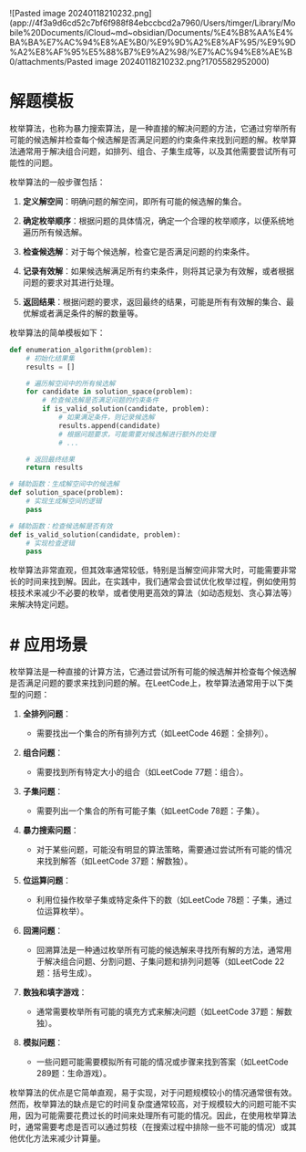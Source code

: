 ![Pasted image 20240118210232.png](app://4f3a9d6cd52c7bf6f988f84ebccbcd2a7960/Users/timger/Library/Mobile%20Documents/iCloud~md~obsidian/Documents/%E4%B8%AA%E4%BA%BA%E7%AC%94%E8%AE%B0/%E9%9D%A2%E8%AF%95/%E9%9D%A2%E8%AF%95%E5%88%B7%E9%A2%98/%E7%AC%94%E8%AE%B0/attachments/Pasted image 20240118210232.png?1705582952000)


# 解题模板

枚举算法，也称为暴力搜索算法，是一种直接的解决问题的方法，它通过穷举所有可能的候选解并检查每个候选解是否满足问题的约束条件来找到问题的解。枚举算法通常用于解决组合问题，如排列、组合、子集生成等，以及其他需要尝试所有可能性的问题。

枚举算法的一般步骤包括：

1. **定义解空间**：明确问题的解空间，即所有可能的候选解的集合。

2. **确定枚举顺序**：根据问题的具体情况，确定一个合理的枚举顺序，以便系统地遍历所有候选解。

3. **检查候选解**：对于每个候选解，检查它是否满足问题的约束条件。

4. **记录有效解**：如果候选解满足所有约束条件，则将其记录为有效解，或者根据问题的要求对其进行处理。

5. **返回结果**：根据问题的要求，返回最终的结果，可能是所有有效解的集合、最优解或者满足条件的解的数量等。

枚举算法的简单模板如下：

```python
def enumeration_algorithm(problem):
    # 初始化结果集
    results = []

    # 遍历解空间中的所有候选解
    for candidate in solution_space(problem):
        # 检查候选解是否满足问题的约束条件
        if is_valid_solution(candidate, problem):
            # 如果满足条件，则记录候选解
            results.append(candidate)
            # 根据问题要求，可能需要对候选解进行额外的处理
            # ...

    # 返回最终结果
    return results

# 辅助函数：生成解空间中的候选解
def solution_space(problem):
    # 实现生成解空间的逻辑
    pass

# 辅助函数：检查候选解是否有效
def is_valid_solution(candidate, problem):
    # 实现检查逻辑
    pass
```

枚举算法非常直观，但其效率通常较低，特别是当解空间非常大时，可能需要非常长的时间来找到解。因此，在实践中，我们通常会尝试优化枚举过程，例如使用剪枝技术来减少不必要的枚举，或者使用更高效的算法（如动态规划、贪心算法等）来解决特定问题。


# # 应用场景

枚举算法是一种直接的计算方法，它通过尝试所有可能的候选解并检查每个候选解是否满足问题的要求来找到问题的解。在LeetCode上，枚举算法通常用于以下类型的问题：

1. **全排列问题**：
   - 需要找出一个集合的所有排列方式（如LeetCode 46题：全排列）。

2. **组合问题**：
   - 需要找到所有特定大小的组合（如LeetCode 77题：组合）。

3. **子集问题**：
   - 需要列出一个集合的所有可能子集（如LeetCode 78题：子集）。

4. **暴力搜索问题**：
   - 对于某些问题，可能没有明显的算法策略，需要通过尝试所有可能的情况来找到解答（如LeetCode 37题：解数独）。

5. **位运算问题**：
   - 利用位操作枚举子集或特定条件下的数（如LeetCode 78题：子集，通过位运算枚举）。

6. **回溯问题**：
   - 回溯算法是一种通过枚举所有可能的候选解来寻找所有解的方法，通常用于解决组合问题、分割问题、子集问题和排列问题等（如LeetCode 22题：括号生成）。

7. **数独和填字游戏**：
   - 通常需要枚举所有可能的填充方式来解决问题（如LeetCode 37题：解数独）。

8. **模拟问题**：
   - 一些问题可能需要模拟所有可能的情况或步骤来找到答案（如LeetCode 289题：生命游戏）。

枚举算法的优点是它简单直观，易于实现，对于问题规模较小的情况通常很有效。然而，枚举算法的缺点是它的时间复杂度通常较高，对于规模较大的问题可能不实用，因为可能需要花费过长的时间来处理所有可能的情况。因此，在使用枚举算法时，通常需要考虑是否可以通过剪枝（在搜索过程中排除一些不可能的情况）或其他优化方法来减少计算量。